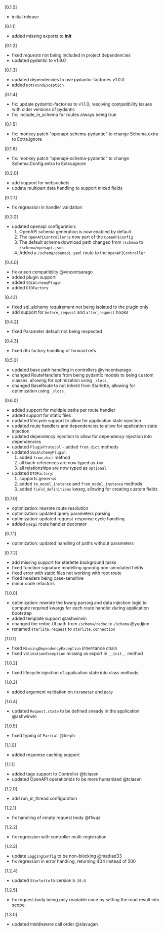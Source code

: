 [0.1.0]

- initial release

[0.1.1]

- added missing exports to **init**

[0.1.2]

- fixed _requests_ not being included in project dependencies
- updated pydantic to v1.9.0

[0.1.3]

- updated dependencies to use pydantic-factories v1.0.0
- added `NotFoundException`

[0.1.4]

- fix: update pydantic-factories to v1.1.0, resolving compatibility issues with older versions of pydantic
- fix: include_in_schema for routes always being true

[0.1.5]

- fix: monkey patch "openapi-schema-pydantic" to change Schema.extra to Extra.ignore

[0.1.6]

- fix: monkey patch "openapi-schema-pydantic" to change Schema.Config.extra to Extra.ignore

[0.2.0]

- add support for websockets
- update multipart data handling to support mixed fields

[0.2.1]

- fix regression in handler validation

[0.3.0]

- updated openapi configuration:
  1. OpenAPI schema generation is now enabled by default
  2. The `OpenAPIController` is now part of the `OpenAPIConfig`
  3. The default schema download path changed from `/schema` to `/schema/openapi.json`
  4. Added a `/schema/openapi.yaml` route to the `OpenAPIController`

[0.4.0]

- fix orjson compatibility @vincentsarago
- added plugin support
- added `SQLAlchemyPlugin`
- added `DTOFactory`

[0.4.1]

- fixed sql_alchemy requirement not being isolated to the plugin only
- add support for `before_request` and `after_request` hooks

[0.4.2]

- fixed Parameter default not being respected

[0.4.3]

- fixed dto factory handling of forward refs

[0.5.0]

- updated base path handling in controllers @vincentsarago
- changed RouteHandlers from being pydantic models to being custom classes, allowing for optimization using `_slots_`
- changed BaseRoute to not inherit from Starlette, allowing for optimization using `_slots_`

[0.6.0]

- added support for multiple paths per route handler
- added support for static files
- updated lifecycle support to allow for application state injection
- updated route handlers and dependencies to allow for application state injection
- updated dependency injection to allow for dependency injection into dependencies
- updated `PluginProtocol` - added `from_dict` methods
- updated `SQLAlchemyPlugin`:
  1. added `from_dict` method
  2. all back-references are now typed as `Any`
  3. all relationships are now typed as `Optional`
- updated `DTOFactory`:
  1. supports generics
  2. added `to_model_instance` and `from_model_instance` methods
  3. added `field_definitions` kwarg, allowing for creating custom fields

[0.7.0]

- optimization: rewrote route resolution
- optimization: updated query parameters parsing
- optimization: updated request-response cycle handling
- added `@asgi` route handler decorator

[0.7.1]

- optimization: updated handling of paths without parameters

[0.7.2]

- add missing support for starlette background tasks
- fixed function signature modelling ignoring non-annotated fields
- fixed error with static files not working with root route
- fixed headers being case-sensitive
- minor code refactors

[1.0.0]

- optimization: rewrote the kwarg parsing and data injection logic to compute required kwargs for each route handler
  during application bootstrap
- added template support @ashwinvin
- changed the redoc UI path from `/schema/redoc` to `/schema` @yudjinn
- renamed `starlite.request` to `starlite.connection`

[1.0.1]

- fixed `MissingDependencyException` inheritance chain
- fixed `ValidationException` missing as export in `__init__` method

[1.0.2]

- fixed lifecycle injection of application state into class methods

[1.0.3]

- added argument validation on `Parameter` and `Body`

[1.0.4]

- updated `Request.state` to be defined already in the application @ashwinvin

[1.0.5]

- fixed typing of `Partial` @to-ph

[1.1.0]

- added response caching support

[1.1.1]

- added tags support to Controller @tclasen
- updated OpenAPI operationIds to be more humanized @tclasen

[1.2.0]

- add run_in_thread configuration

[1.2.1]

- fix handling of empty request body @t1waz

[1.2.2]

- fix regression with controller multi-registration

[1.2.3]

- update `LoggingConfig` to be non-blocking @madlad33
- fix regression in error handling, returning 404 instead of 500

[1.2.4]

- updated `Starlette` to version `0.19.0`

[1.2.5]

- fix request.body being only readable once by setting the read result into scope

[1.3.0]

- updated middleware call order @slavugan
